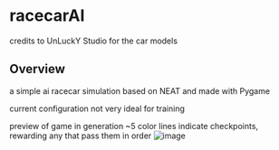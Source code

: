 # racecarAI
credits to UnLuckY Studio for the car models

## Overview
a simple ai racecar simulation based on NEAT and made with Pygame

current configuration not very ideal for training

preview of game in generation ~5
color lines indicate checkpoints, rewarding any that pass them in order
![image](https://user-images.githubusercontent.com/60021675/209078127-72a53344-d81d-40d5-9fc1-e14cb32500de.png)
